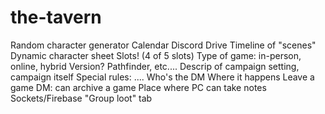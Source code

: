 # the-tavern
Random character generator
Calendar
Discord
Drive
Timeline of "scenes"
Dynamic character sheet
Slots! (4 of 5 slots)
Type of game: in-person, online, hybrid
Version? Pathfinder, etc....
Descrip of campaign setting, campaign itself
Special rules: ....
Who's the DM
Where it happens
Leave a game
DM: can archive a game
Place where PC can take notes
Sockets/Firebase
"Group loot" tab
